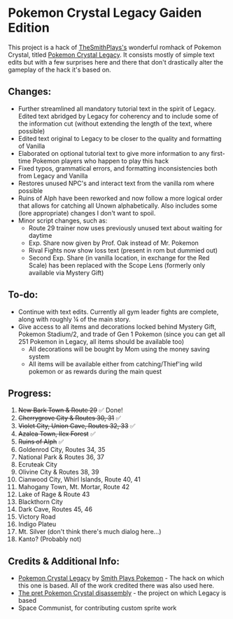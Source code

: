 # Pokemon Crystal Legacy Gaiden Edition

This project is a hack of [TheSmithPlays's](https://www.youtube.com/@smithplayspokemon) wonderful romhack of Pokemon Crystal, titled [Pokemon Crystal Legacy](https://github.com/cRz-Shadows/Pokemon_Crystal_Legacy). It consists mostly of simple text edits but with a few surprises here and there that don't drastically alter the gameplay of the hack it's based on.

## Changes:
* Further streamlined all mandatory tutorial text in the spirit of Legacy. Edited text abridged by Legacy for coherency and to include some of the information cut (without extending the length of the text, where possible)
* Edited text original to Legacy to be closer to the quality and formatting of Vanilla
* Elaborated on optional tutorial text to give more information to any first-time Pokemon players who happen to play this hack
* Fixed typos, grammatical errors, and formatting inconsistencies both from Legacy and Vanilla
* Restores unused NPC's and interact text from the vanilla rom where possible
* Ruins of Alph have been reworked and now follow a more logical order that allows for catching all Unown alphabetically. Also includes some (lore appropriate) changes I don't want to spoil.
* Minor script changes, such as:
    * Route 29 trainer now uses previously unused text about waiting for daytime
    * Exp. Share now given by Prof. Oak instead of Mr. Pokemon
    * Rival Fights now show loss text (present in rom but dummied out)
    * Second Exp. Share (in vanilla location, in exchange for the Red Scale) has been replaced with the Scope Lens (formerly only available via Mystery Gift)

## To-do:
* Continue with text edits. Currently all gym leader fights are complete, along with roughly ¼ of the main story.
* Give access to all items and decorations locked behind Mystery Gift, Pokemon Stadium/2, and trade of Gen 1 Pokemon (since you can get all 251 Pokemon in Legacy, all items should be available too)
    * All decorations will be bought by Mom using the money saving system
    * All items will be available either from catching/Thief'ing wild pokemon or as rewards during the main quest

## Progress:
1. ~~New Bark Town & Route 29~~ ✅ Done!
2. ~~Cherrygrove City & Routes 30, 31~~ ✅
3. ~~Violet City, Union Cave, Routes 32, 33~~ ✅
4. ~~Azalea Town, Ilex Forest~~ ✅
5. ~~Ruins of Alph~~ ✅
6. Goldenrod City, Routes 34, 35
7. National Park & Routes 36, 37
8. Ecruteak City
9. Olivine City & Routes 38, 39
10. Cianwood City, Whirl Islands, Route 40, 41
11. Mahogany Town, Mt. Mortar, Route 42
12. Lake of Rage & Route 43
13. Blackthorn City
14. Dark Cave, Routes 45, 46
15. Victory Road
16. Indigo Plateu
17. Mt. Silver (don't think there's much dialog here…)
18. Kanto? (Probably not)

## Credits & Additional Info:
* [Pokemon Crystal Legacy](https://github.com/cRz-Shadows/Pokemon_Crystal_Legacy) by [Smith Plays Pokemon](https://www.youtube.com/@smithplayspokemon) - The hack on which this one is based. All of the work credited there was also used here.
* [The pret Pokemon Crystal disassembly](https://github.com/pret/pokecrystal) - the project on which Legacy is based
* Space Communist, for contributing custom sprite work
